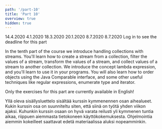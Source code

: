 ```yaml
---
path: '/part-10'
title: 'Part 10'
overview: true
hidden: true
---
```

<only-for-course-variant variant="dl">
  <deadline>14.4.2020</deadline>
</only-for-course-variant>

<only-for-course-variant variant="nodl">
  <deadline>4.1.2020</deadline>
</only-for-course-variant>

<only-for-course-variant variant="ohja-dl">
  <deadline>18.3.2020</deadline>
</only-for-course-variant>

<only-for-course-variant variant="ohja-nodl">
  <deadline>20.1.2020</deadline>
</only-for-course-variant>

<only-for-course-variant variant="kesa-dl">
  <deadline>8.7.2020</deadline>
</only-for-course-variant>

<only-for-course-variant variant="kesa-ohja-dl">
  <deadline>8.7.2020</deadline>
</only-for-course-variant>

<only-for-not-logged-in>
  <deadline>Log in to see the deadline for this part</deadline>
</only-for-not-logged-in>

<!-- Kurssimateriaalin kymmenennessä osassa tutustutaan tietokokoelmien käsittelyyn virtojen avulla. Opit luomaan virran tietokokoelmasta, rajaamaan virran arvoja, muuntamaan virran arvoja muodosta toiseen, ja keräämään virran arvoja toiseen tietokokoelmaan. Tutustut käsitteeseen lambdalauseke ja opit käyttämään sitä ohjemissasi. Opit myös järjestämään olioita Javan valmista Comparable-rajapintaa hyödyntäen ja tutustut muutamaan yleishyödylliseen työvälineeseen kuten säännöllinen lauseke, lueteltu tyyppi, ja iteraattori. -->
In the tenth part of the course we introduce handling collections with streams. You'll learn how to create a stream from a collection, filter the values of a stream, transform the values of a stream, and collect values of a stream to another collection. We introduce the concept lambda expression, and you'll learn to use it in your programs. You will also learn how to order objects using the Java Comparable interface, and some other useful techniques like regular expressions, enumerate type and iterator.

Only the exercises for this part are currently available in English!

<please-login></please-login>

<pages-in-this-section></pages-in-this-section>

 Yllä oleva sisällysluettelo sisältää kurssin kymmenennen osan aihealueet. Kukin kurssin osa on suunniteltu siten, että siinä on työtä yhden viikon ajaksi. Kuhunkin kurssin osaan on hyvä varata reilusti yli kymmenen tuntia aikaa, riippuen aiemmasta tietokoneen käyttökokemuksesta. Ohjelmointia aiemmin kokeilleet saattavat edetä materiaalissa aluksi nopeamminkin.

<exercises-in-this-section></exercises-in-this-section>
